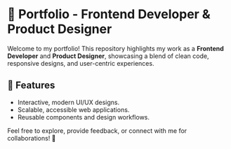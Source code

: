 # 🚀 Portfolio - Frontend Developer & Product Designer  

Welcome to my portfolio! This repository highlights my work as a **Frontend Developer** and **Product Designer**, showcasing a blend of clean code, responsive designs, and user-centric experiences.  

## 📂 Features  
- Interactive, modern UI/UX designs.  
- Scalable, accessible web applications.  
- Reusable components and design workflows.  

Feel free to explore, provide feedback, or connect with me for collaborations! 🌟  
